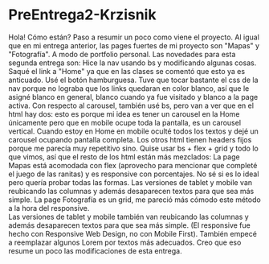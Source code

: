 # PreEntrega2-Krzisnik

Hola! Cómo están? Paso a resumir un poco como viene el proyecto.
Al igual que en mi entrega anterior, las pages fuertes de mi proyecto son "Mapas" y "Fotografía". A modo de portfolio personal.
Las novedades para esta segunda entrega son:
Hice la nav usando bs y modificando algunas cosas. Saqué el link a "Home" ya que en las clases se comentó que esto ya es anticuado. Usé el botón hamburguesa. 
Tuve que tocar bastante el css de la nav porque no lograba que los links quedaran en color blanco, así que le asigné blanco en general, blanco cuando ya fue visitado y blanco a la page activa.
Con respecto al carousel, también usé bs, pero van a ver que en el html hay dos: esto es porque mi idea es tener un carousel en la Home únicamente pero que en mobile ocupe toda la pantalla, es un carousel vertical.
Cuando estoy en Home en mobile oculté todos los textos y dejé un carousel ocupando pantalla completa.
Los otros html tienen headers fijos porque me parecía muy repetitivo sino.
Quise usar bs + flex + grid y todo lo que vimos, así que el resto de los html están más mezclados:
La page Mapas está acomodada con flex (aprovecho para mencionar que completé el juego de las ranitas) y es responsive con porcentajes. 
No sé si es lo ideal pero quería probar todas las formas.
Las versiones de tablet y mobile van reubicando las columnas y además desaparecen textos para que sea más simple.
La page Fotografía es un grid, me pareció más cómodo este método a la hora del responsive.   
Las versiones de tablet y mobile también van reubicando las columnas y además desaparecen textos para que sea más simple.
(El responsive fue hecho con Responsive Web Design, no con Mobile First).
También empecé a reemplazar algunos Lorem por textos más adecuados. 
Creo que eso resume un poco las modificaciones de esta entrega.
